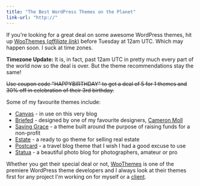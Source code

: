 ```yaml
---
title: "The Best WordPress Themes on the Planet"
link-url: "http://"
---
```

<p>If you're looking for a great deal on some awesome WordPress themes, hit up <a href="http://www.woothemes.com/amember/go.php?r=359&i=l1">WooThemes (<em>affiliate link</em>)</a> before Tuesday at 12am UTC. Which may happen soon. I suck at time zones.</p>
<p><strong>Timezone Update:</strong> It is, in fact, past 12am UTC in pretty much every part of the world now so the deal is over. But the theme recommendations stay the same!</p>
<p><del datetime="2011-07-12T15:34:06+00:00">Use coupon code "HAPPYBIRTHDAY" to get a deal of 5 for 1 themes and 30% off in celebration of their 3rd birthday.</del></p>
<p>Some of my favourite themes include:</p>
<ul>
<li><a href="http://www.woothemes.com/amember/go.php?r=359&i=l64">Canvas</a> - in use on this very blog</li>
<li><a href="http://www.woothemes.com/amember/go.php?r=359&i=l113">Briefed</a> - designed by one of my favourite designers, <a href="http://cameronmoll.com/">Cameron Moll</a></li>
<li><a href="http://www.woothemes.com/amember/go.php?r=359&i=l109">Saving Grace</a> - a theme built around the purpose of raising funds for a non-profit</li>
<li><a href="http://www.woothemes.com/amember/go.php?r=359&i=l80">Estate</a> - a ready to go theme for selling real estate</li>
<li><a href="http://www.woothemes.com/amember/go.php?r=359&i=l63">Postcard</a> - a travel blog theme that I wish I had a good excuse to use</li>
<li><a href="http://www.woothemes.com/amember/go.php?r=359&i=l114">Statua</a> - a beautiful photo blog for photographers, amateur or pro</li>
</ul>
<p>Whether you get their special deal or not, <a href="http://www.woothemes.com/amember/go.php?r=359&i=l0">WooThemes</a> is one of the premiere WordPress theme developers and I always look at their themes first for any project I'm working on for myself or a <a href="http://www.lemonproductions.ca/">client</a>.</p>
